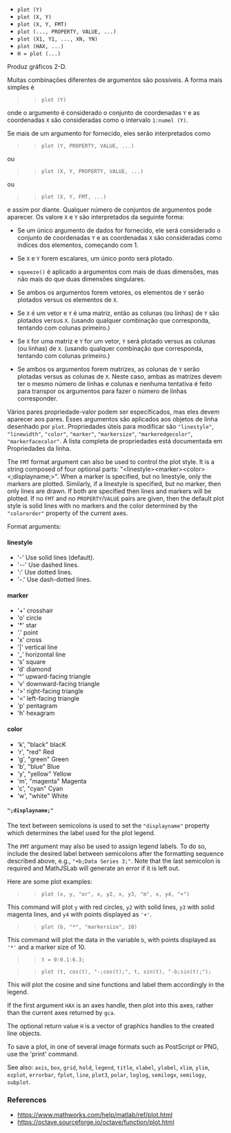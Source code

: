 - `plot (Y)`
- `plot (X, Y)`
- `plot (X, Y, FMT)`
- `plot (..., PROPERTY, VALUE, ...)`
- `plot (X1, Y1, ..., XN, YN)`
- `plot (HAX, ...)`
- `H = plot (...)`

Produz gráficos 2-D.

Muitas combinações diferentes de argumentos são possíveis. A forma mais simples
é

> > `plot (Y)`

onde o argumento é considerado o conjunto de coordenadas `Y` e as coordenadas
`X` são consideradas como o intervalo `1:numel (Y)`.

Se mais de um argumento for fornecido, eles serão interpretados como

> > `plot (Y, PROPERTY, VALUE, ...)`

ou

> > `plot (X, Y, PROPERTY, VALUE, ...)`

ou

> > `plot (X, Y, FMT, ...)`

e assim por diante. Qualquer número de conjuntos de argumentos pode aparecer.
Os valore `X` e `Y` são interpretados da seguinte forma:

- Se um único argumento de dados for fornecido, ele será considerado o conjunto
  de coordenadas `Y` e as coordenadas `X` são consideradas como índices dos
  elementos, começando com 1.

- Se `X` e `Y` forem escalares, um único ponto será plotado.

- `squeeze()` é aplicado a argumentos com mais de duas dimensões, mas não mais
  do que duas dimensões singulares.

- Se ambos os argumentos forem vetores, os elementos de `Y` serão plotados
  versus os elementos de `X`.

- Se `X` é um vetor e `Y` é uma matriz, então as colunas (ou linhas) de `Y` são
  plotados versus `X`. (usando qualquer combinação que corresponda, tentando
  com colunas primeiro.)

- Se `X` for uma matriz e `Y` for um vetor, `Y` será plotado versus as colunas
  (ou linhas) de `X`. (usando qualquer combinação que corresponda, tentando com
  colunas primeiro.)

- Se ambos os argumentos forem matrizes, as colunas de `Y` serão plotadas
  versus as colunas de `X`. Neste caso, ambas as matrizes devem ter o mesmo
  número de linhas e colunas e nenhuma tentativa é feito para transpor os
  argumentos para fazer o número de linhas corresponder.

Vários pares propriedade-valor podem ser especificados, mas eles devem aparecer
aos pares. Esses argumentos são aplicados aos objetos de linha desenhado por
`plot`. Propriedades úteis para modificar são `"linestyle"`, `"linewidth"`,
`"color"`, `"marker"`, `"markersize"`, `"markeredgecolor"`,
`"markerfacecolor"`. A lista completa de propriedades está documentada em
Propriedades da linha.

The `FMT` format argument can also be used to control the plot style. It is a
string composed of four optional parts:
"\<linestyle\>\<marker\>\<color\>\<;displayname;\>". When a marker is
specified, but no linestyle, only the markers are plotted. Similarly, if a
linestyle is specified, but no marker, then only lines are drawn. If both are
specified then lines and markers will be plotted. If no `FMT` and no
`PROPERTY`/`VALUE` pairs are given, then the default plot style is solid lines
with no markers and the color determined by the `"colororder"` property of the
current axes.

Format arguments:

#### linestyle

- '-' Use solid lines (default).
- '--' Use dashed lines.
- ':' Use dotted lines.
- '-.' Use dash-dotted lines.

#### marker

- '+' crosshair
- 'o' circle
- '\*' star
- '.' point
- 'x' cross
- '|' vertical line
- '\_' horizontal line
- 's' square
- 'd' diamond
- '^' upward-facing triangle
- 'v' downward-facing triangle
- '>' right-facing triangle
- '<' left-facing triangle
- 'p' pentagram
- 'h' hexagram

#### color

- 'k', "black" blacK
- 'r', "red" Red
- 'g', "green" Green
- 'b', "blue" Blue
- 'y', "yellow" Yellow
- 'm', "magenta" Magenta
- 'c', "cyan" Cyan
- 'w', "white" White

#### `";displayname;"`

The text between semicolons is used to set the `"displayname"` property which
determines the label used for the plot legend.

The `FMT` argument may also be used to assign legend labels. To do so, include
the desired label between semicolons after the formatting sequence described
above, e.g., `"+b;Data Series 3;"`. Note that the last semicolon is required
and MathJSLab will generate an error if it is left out.

Here are some plot examples:

> > `plot (x, y, "or", x, y2, x, y3, "m", x, y4, "+")`

This command will plot `y` with red circles, `y2` with solid lines, `y3` with
solid magenta lines, and `y4` with points displayed as `'+'`.

> > `plot (b, "*", "markersize", 10)`

This command will plot the data in the variable `b`, with points displayed as
`'*'` and a marker size of 10.

> > `t = 0:0.1:6.3;`

> > `plot (t, cos(t), "-;cos(t);", t, sin(t), "-b;sin(t);");`

This will plot the cosine and sine functions and label them accordingly in the
legend.

If the first argument `HAX` is an axes handle, then plot into this axes, rather
than the current axes returned by `gca`.

The optional return value `H` is a vector of graphics handles to the created
line objects.

To save a plot, in one of several image formats such as PostScript or PNG, use
the 'print' command.

See also: `axis`, `box`, `grid`, `hold`, `legend`, `title`, `xlabel`, `ylabel`,
`xlim`, `ylim`, `ezplot`, `errorbar`, `fplot`, `line`, `plot3`, `polar`,
`loglog`, `semilogx`, `semilogy`, `subplot`.

### References

- https://www.mathworks.com/help/matlab/ref/plot.html
- https://octave.sourceforge.io/octave/function/plot.html
